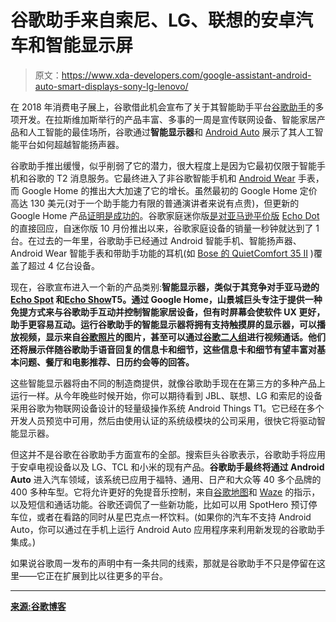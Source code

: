 # 谷歌助手来自索尼、LG、联想的安卓汽车和智能显示屏

> 原文：<https://www.xda-developers.com/google-assistant-android-auto-smart-displays-sony-lg-lenovo/>

在 2018 年消费电子展上，谷歌借此机会宣布了关于其智能助手平台[谷歌助手](https://www.xda-developers.com/google-assistant-sdk-languages-api-device-actions/)的多项开发。在拉斯维加斯举行的产品丰富、多事的一周是宣传联网设备、智能家居产品和人工智能的最佳场所，谷歌通过**智能显示器**和 [Android Auto](https://www.xda-developers.com/google-android-automotive-emulator-sdk/) 展示了其人工智能平台如何超越智能扬声器。

谷歌助手推出缓慢，似乎削弱了它的潜力，很大程度上是因为它最初仅限于智能手机和谷歌的 T2 消息服务。它最终进入了非谷歌智能手机和 [Android Wear](https://www.xda-developers.com/fix-lag-issues-android-wear-2-0-smartwatch/) 手表，而 Google Home 的推出大大加速了它的增长。虽然最初的 Google Home 定价高达 130 美元(对于一个助手能力有限的普通演讲者来说有点贵)，但更新的 Google Home 产品[证明是成功的](https://www.xda-developers.com/google-home-sales-top-6-million/)。谷歌家庭迷你版[是对亚马逊平价版](https://www.xda-developers.com/google-home-mini-play-pause-long-press-volume/) [Echo Dot](https://www.xda-developers.com/amazon-launches-echo-dot-echo-plus-prime-music-canada/) 的直接回应，自迷你版 10 月份推出以来，谷歌家庭设备的销量一秒钟就达到了 1 台。在过去的一年里，谷歌助手已经通过 Android 智能手机、智能扬声器、Android Wear 智能手表和带助手功能的耳机(如 [Bose 的 QuietComfort 35 II](https://www.xda-developers.com/google-headphones-bose-assistant/) )覆盖了超过 4 亿台设备。

现在，谷歌宣布进入一个新的产品类别:**智能显示器，类似于其竞争对手亚马逊的 [Echo Spot](https://www.xda-developers.com/amazon-echo-spot-smaller-cheaper/) 和[Echo Show](https://www.xda-developers.com/google-removing-youtube-amazon-echo-show-fire-tv/)T5。通过 Google Home，山景城巨头专注于提供一种免提方式来与谷歌助手互动并控制智能家居设备，但有时屏幕会使软件 UX 更好，助手更容易互动。运行谷歌助手的智能显示器将拥有支持触摸屏的显示器，可以播放视频，显示来自[谷歌照片](https://www.xda-developers.com/try-google-lens-launcher-google-photos/)的图片，甚至可以通过[谷歌二人组](https://www.xda-developers.com/google-duo-vilte-integration-pixel-nexus/)进行视频通话。他们还将展示伴随谷歌助手语音回复的信息卡和细节，这些信息卡和细节有望丰富对基本问题、餐厅和电影推荐、日历约会等的回答。**

这些智能显示器将由不同的制造商提供，就像谷歌助手现在在第三方的多种产品上运行一样。从今年晚些时候开始，你可以期待看到 JBL、联想、LG 和索尼的设备采用谷歌为物联网设备设计的轻量级操作系统 Android Things T1。它已经在多个开发人员预览中可用，然后由使用认证的系统级模块的公司采用，很快它将驱动智能显示器。

但这并不是谷歌在谷歌助手方面宣布的全部。搜索巨头谷歌表示，谷歌助手将应用于安卓电视设备以及 LG、TCL 和小米的现有产品。**谷歌助手最终将通过 Android Auto** 进入汽车领域，该系统已应用于福特、通用、日产和大众等 40 多个品牌的 400 多种车型。它将允许更好的免提音乐控制，来自[谷歌地图](https://www.xda-developers.com/google-maps-train-bus-notification/)和 [Waze](https://www.xda-developers.com/waze-update-motorcycle-hotword-carpool/) 的指示，以及短信和通话功能。谷歌还调侃了一些新功能，比如可以用 SpotHero 预订停车位，或者在看路的同时从星巴克点一杯饮料。(如果你的汽车不支持 Android Auto，你可以通过在手机上运行 Android Auto 应用程序来利用新发现的谷歌助手集成。)

如果说谷歌周一发布的声明中有一条共同的线索，那就是谷歌助手不只是停留在这里——它正在扩展到比以往更多的平台。

* * *

[**来源:谷歌博客**](https://www.blog.google/products/assistant/new-devices-more-google-assistant-ces-2018/)